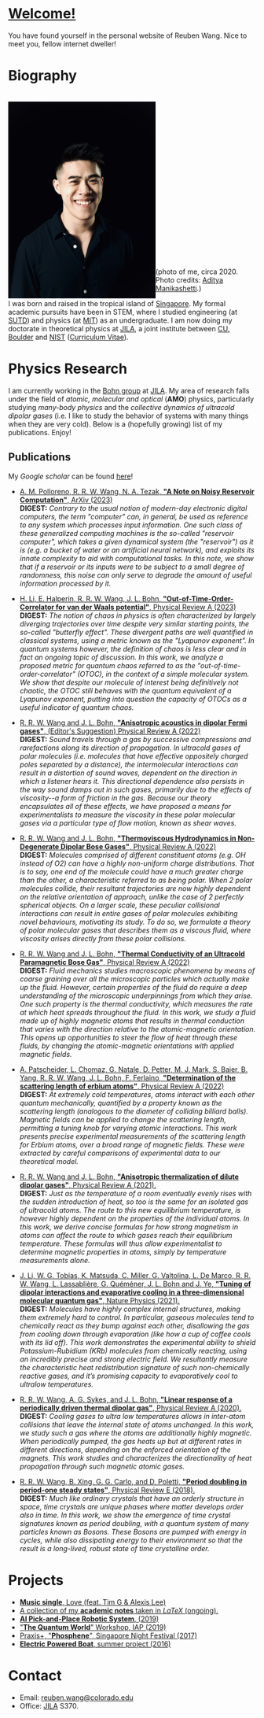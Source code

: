 # [Welcome!](https://reubenwangrongwen.github.io/)

You have found yourself in the personal website of Reuben Wang. Nice to meet you, fellow internet dweller!

# Biography

<br/>
<img align="left" src="Images/portrait_casual.JPG" width="300"> 
<br/><br/><br/><br/><br/><br/><br/><br/><br/><br/><br/><br/><br/><br/><br/><br/><br/><br/><br/>

(photo of me, circa 2020. Photo credits: [Aditya Manikashetti](https://www.splitsecond.sg/).)

I was born and raised in the tropical island of [Singapore](https://www.visitsingapore.com/en/). My formal academic pursuits have been in STEM, where I studied engineering (at [SUTD](https://www.sutd.edu.sg/)) and physics (at [MIT](http://www.mit.edu/)) as an undergraduate. I am now doing my doctorate in theoretical physics at [JILA](https://jila.colorado.edu/), a joint institute between [CU, Boulder](https://www.colorado.edu/) and [NIST](https://www.nist.gov/) ([Curriculum Vitae](./CV2022.pdf)). 
<!---
[Here's](./whyPhD.md) a little write up of why a PhD for those interested.
--> 

# Physics Research

I am currently working in the [Bohn group](http://grizzly.colorado.edu/) at [JILA](https://jila.colorado.edu/). My area of research falls under the field of *atomic, molecular and optical* (**AMO**) physics, particularly studying *many-body physics* and the *collective dynamics of ultracold dipolar gases* (i.e. I like to study the behavior of systems with many things when they are very cold). Below is a (hopefully growing) list of my publications. Enjoy! 

## Publications

My *Google scholar* can be found [here](https://scholar.google.com/citations?user=Lsw_2DgAAAAJ&hl=en&authuser=1)!

* [A. M. Polloreno, R. R. W. Wang, N. A. Tezak, **"A Note on Noisy Reservoir Computation"**, ArXiv (2023)](https://arxiv.org/abs/2302.10862) <br />
**DIGEST:**
*Contrary to the usual notion of modern-day electronic digital computers, the term "computer" can, in general, be used as reference to any system which processes input information. One such class of these generalized computing machines is the so-called "reservoir computer", which takes a given dynamical system (the "reservoir") as it is (e.g. a bucket of water or an artificial neural network), and exploits its innate complexity to aid with computational tasks. In this note, we show that if a reservoir or its inputs were to be subject to a small degree of randomness, this noise can only serve to degrade the amount of useful information processed by it.*

* [H. Li, E. Halperin, R. R. W. Wang, J. L. Bohn, **"Out-of-Time-Order-Correlator for van der Waals potential"**, Physical Review A (2023)](https://journals.aps.org/pra/abstract/10.1103/PhysRevA.107.032818) <br />
**DIGEST:**
*The notion of chaos in physics is often characterized by largely diverging trajectories over time despite very similar starting points, the so-called "butterfly effect". These divergent paths are well quantified in classical systems, using a metric known as the "Lyapunov exponent". In quantum systems however, the definition of chaos is less clear and in fact an ongoing topic of discussion. In this work, we analyze a proposed metric for quantum chaos referred to as the "out-of-time-order-correlator" (OTOC), in the context of a simple molecular system. We show that despite our molecule of interest being definitively not chaotic, the OTOC still behaves with the quantum equivalent of a Lyapunov exponent, putting into question the capacity of OTOCs as a useful indicator of quantum chaos.*

* [R. R. W. Wang and J. L. Bohn, **"Anisotropic acoustics in dipolar Fermi gases"**, (Editor's Suggestion) Physical Review A (2022)](https://journals.aps.org/pra/abstract/10.1103/PhysRevA.107.033321) <br />
**DIGEST:**
*Sound travels through a gas by successive compressions and rarefactions along its direction of propagation. In ultracold gases of polar molecules (i.e. molecules that have effective oppositely charged poles separated by a distance), the intermolecular interactions can result in a distortion of sound waves, dependent on the direction in which a listener hears it. This directional dependence also persists in the way sound damps out in such gases, primarily due to the effects of viscosity--a form of friction in the gas. Because our theory encapsulates all of these effects, we have proposed a means for experimentalists to measure the viscosity in these polar molecular gases via a particular type of flow motion, known as shear waves.*

* [R. R. W. Wang and J. L. Bohn, **"Thermoviscous Hydrodynamics in Non-Degenerate Dipolar Bose Gases"**, Physical Review A (2022)](https://journals.aps.org/pra/abstract/10.1103/PhysRevA.106.053307) <br />
**DIGEST:**
*Molecules comprised of different constituent atoms (e.g. OH instead of O2) can have a highly non-uniform charge distributions. That is to say, one end of the molecule could have a much greater charge than the other, a characteristic referred to as being polar. When 2 polar molecules collide, their resultant trajectories are now highly dependent on the relative orientation of approach, unlike the case of 2 perfectly spherical objects. On a larger scale, these peculiar collisional interactions can result in entire gases of polar molecules exhibiting novel behaviours, motivating its study. To do so, we formulate a theory of polar molecular gases that describes them as a viscous fluid, where viscosity arises directly from these polar collisions.*

* [R. R. W. Wang and J. L. Bohn, **"Thermal Conductivity of an Ultracold Paramagnetic Bose Gas"**, Physical Review A (2022)](https://journals.aps.org/pra/abstract/10.1103/PhysRevA.106.023319) <br />
**DIGEST:**
*Fluid mechanics studies macroscopic phenomena by means of coarse graining over all the microscopic particles which actually make up the fluid. However, certain properties of the fluid do require a deep understanding of the microscopic underpinnings from which they arise. One such property is the thermal conductivity, which measures the rate at which heat spreads throughout the fluid. In this work, we study a fluid made up of highly magnetic atoms that results in thermal conduction that varies with the direction relative to the atomic-magnetic orientation. This opens up opportunities to steer the flow of heat through these fluids, by changing the atomic-magnetic orientations with applied magnetic fields.*

* [A. Patscheider, L. Chomaz, G. Natale, D. Petter, M. J. Mark, S. Baier, B. Yang, R. R. W. Wang, J. L. Bohn, F. Ferlaino, **"Determination of the scattering length of erbium atoms"**, Physical Review A (2022)](https://doi.org/10.1103/PhysRevA.105.063307) <br />
**DIGEST:**
*At extremely cold temperatures, atoms interact with each other quantum mechanically, quantified by a property known as the scattering length (analogous to the diameter of colliding billiard balls). Magnetic fields can be applied to change the scattering length, permitting a tuning knob for varying atomic interactions. This work presents precise experimental measurements of the scattering length for Erbium atoms, over a broad range of magnetic fields. These were extracted by careful comparisons of experimental data to our theoretical model.*

* [R. R. W. Wang and J. L. Bohn, **"Anisotropic thermalization of dilute dipolar gases"**, Physical Review A (2021).](https://journals.aps.org/pra/abstract/10.1103/PhysRevA.103.063320) <br />
**DIGEST:**
*Just as the temperature of a room eventually evenly rises with the sudden introduction of heat, so too is the same for an isolated gas of ultracold atoms. The route to this new equilibrium temperature, is however highly dependent on the properties of the individual atoms. In this work, we derive concise formulas for how strong magnetism in atoms can affect the route to which gases reach their equilibrium temperature. These formulas will thus allow experimentalist to determine magnetic properties in atoms, simply by temperature measurements alone.*

* [J. Li, W. G. Tobias, K. Matsuda, C. Miller, G. Valtolina, L. De Marco, R. R. W. Wang, L. Lassablière, G. Quéméner, J. L. Bohn and J. Ye, **"Tuning of dipolar interactions and evaporative cooling in a three-dimensional molecular quantum gas"**, Nature Physics (2021).](https://www.nature.com/articles/s41567-021-01329-6) <br />
**DIGEST:**
*Molecules have highly complex internal structures, making them extremely hard to control. In particular, gaseous molecules tend to chemically react as they bump against each other, disallowing the gas from cooling down through evaporation (like how a cup of coffee cools with its lid off).  This work demonstrates the experimental ability to shield Potassium-Rubidium (KRb) molecules from chemically reacting, using an incredibly precise and strong electric field. We resultantly measure the characteristic heat redistribution signature of such non-chemically reactive gases, and it’s promising capacity to evaporatively cool to ultralow temperatures.*

* [R. R. W. Wang, A. G. Sykes, and J. L. Bohn, **"Linear response of a periodically driven thermal dipolar gas"**, Physical Review A (2020).](https://journals.aps.org/pra/abstract/10.1103/PhysRevA.102.033336) <br />
**DIGEST:**
*Cooling gases to ultra low temperatures allows in inter-atom collisions that leave the internal state of atoms unchanged. In this work, we study such a gas where the atoms are additionally highly magnetic. When periodically pumped, the gas heats up but at different rates in different directions, depending on the enforced orientation of the magnets. This work studies and characterizes the directionality of heat propagation through such magnetic atomic gases.*

* [R. R. W. Wang, B. Xing, G. G. Carlo, and D. Poletti, **"Period doubling in period-one steady states"**, Physical Review E (2018).](https://journals.aps.org/pre/abstract/10.1103/PhysRevE.97.020202) <br />
**DIGEST:**
*Much like ordinary crystals that have an orderly structure in space, time crystals are unique phases where matter develops order also in time. In this work, we show the emergence of time crystal signatures known as period doubling, with a quantum system of many particles known as Bosons. These Bosons are pumped with energy in cycles, while also dissipating energy to their environment so that the result is a long-lived, robust state of time crystalline order.*

# Projects

* [**Music single**, Love (feat. Tim G & Alexis Lee)](https://distrokid.com/hyperfollow/reubenw/love-feat-tim-g--alexis-lee)
* [A collection of my **academic notes** taken in *LaTeX* (ongoing).](./AcademicNotes/AcademicNotes.md)
* [**AI Pick-and-Place Robotic System**, (2019)](./RoboticPicking/RoboticPicking.md)
* ["**The Quantum World**" Workshop, IAP (2019)](./TQW/TQW.md)
* [Praxis+, "**Phosphene**", Singapore Night Festival (2017)](https://www.facebook.com/sutdsingapore/posts/phosphene-by-praxis-get-ready-to-be-mesmerised-by-the-glitters-and-sparkles-in-t/10155450328715977/)
* [**Electric Powered Boat**, summer project (2016)](./ElectricBoat/ElectricBoat.md)

# Contact

* Email: <reuben.wang@colorado.edu>
* Office: [JILA](https://jila.colorado.edu/) S370.
